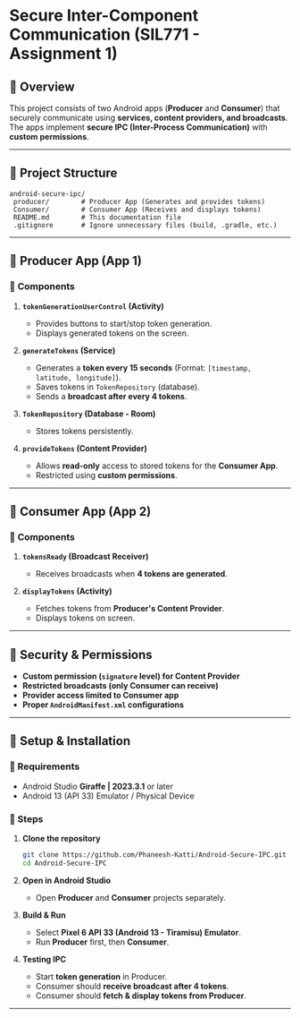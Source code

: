 # Secure Inter-Component Communication (SIL771 - Assignment 1)

## 📌 Overview
This project consists of two Android apps (**Producer** and **Consumer**) that securely communicate using **services, content providers, and broadcasts**. The apps implement **secure IPC (Inter-Process Communication)** with **custom permissions**.

---

## 📂 Project Structure
```
android-secure-ipc/
️️ producer/        # Producer App (Generates and provides tokens)
️️ Consumer/        # Consumer App (Receives and displays tokens)
️️ README.md        # This documentation file
️️ .gitignore       # Ignore unnecessary files (build, .gradle, etc.)
```

---

## 📱 **Producer App (App 1)**
### 🔹 **Components**
1. **`tokenGenerationUserControl` (Activity)**  
   - Provides buttons to start/stop token generation.  
   - Displays generated tokens on the screen.  

2. **`generateTokens` (Service)**  
   - Generates a **token every 15 seconds** (Format: `[timestamp, latitude, longitude]`).  
   - Saves tokens in `TokenRepository` (database).  
   - Sends a **broadcast after every 4 tokens**.  

3. **`TokenRepository` (Database - Room)**  
   - Stores tokens persistently.  

4. **`provideTokens` (Content Provider)**  
   - Allows **read-only** access to stored tokens for the **Consumer App**.  
   - Restricted using **custom permissions**.  

---

## 📱 **Consumer App (App 2)**
### 🔹 **Components**
1. **`tokensReady` (Broadcast Receiver)**  
   - Receives broadcasts when **4 tokens are generated**.  

2. **`displayTokens` (Activity)**  
   - Fetches tokens from **Producer's Content Provider**.  
   - Displays tokens on screen.  

---

## 🔐 **Security & Permissions**
- **Custom permission (`signature` level) for Content Provider**  
- **Restricted broadcasts (only Consumer can receive)**  
- **Provider access limited to Consumer app**  
- **Proper `AndroidManifest.xml` configurations**

---

## 🚀 **Setup & Installation**
### **🔹 Requirements**
- Android Studio **Giraffe | 2023.3.1** or later
- Android 13 (API 33) Emulator / Physical Device

### **🔹 Steps**
1. **Clone the repository**
   ```sh
   git clone https://github.com/Phaneesh-Katti/Android-Secure-IPC.git
   cd Android-Secure-IPC
   ```

2. **Open in Android Studio**  
   - Open **Producer** and **Consumer** projects separately.

3. **Build & Run**
   - Select **Pixel 6 API 33 (Android 13 - Tiramisu) Emulator**.  
   - Run **Producer** first, then **Consumer**.  

4. **Testing IPC**
   - Start **token generation** in Producer.  
   - Consumer should **receive broadcast after 4 tokens**.  
   - Consumer should **fetch & display tokens from Producer**.  

---

